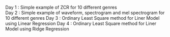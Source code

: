 Day 1 : Simple example of ZCR for 10 different genres\
Day 2 : Simple example of waveform, spectrogram and mel spectrogram for 10 different genres
Day 3 : Ordinary Least Square method for Liner Model using Linear Regression
Day 4 : Ordinary Least Square method for Liner Model using Ridge Regression